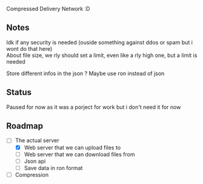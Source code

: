 Compressed Delivery Network :D

## Notes
Idk if any security is needed (ouside something against ddos or spam but i wont do that here)  
About file size, we rly should set a limit, even like a rly high one, but a limit is needed

Store different infos in the json ?
Maybe use ron instead of json


## Status
Paused for now as it was a porject for work but i don't need it for now


## Roadmap
- [ ] The actual server
    - [x] Web server that we can upload files to
    - [ ] Web server that we can download files from
    - [ ] Json api
    - [ ] Save data in ron format
- [ ] Compression
